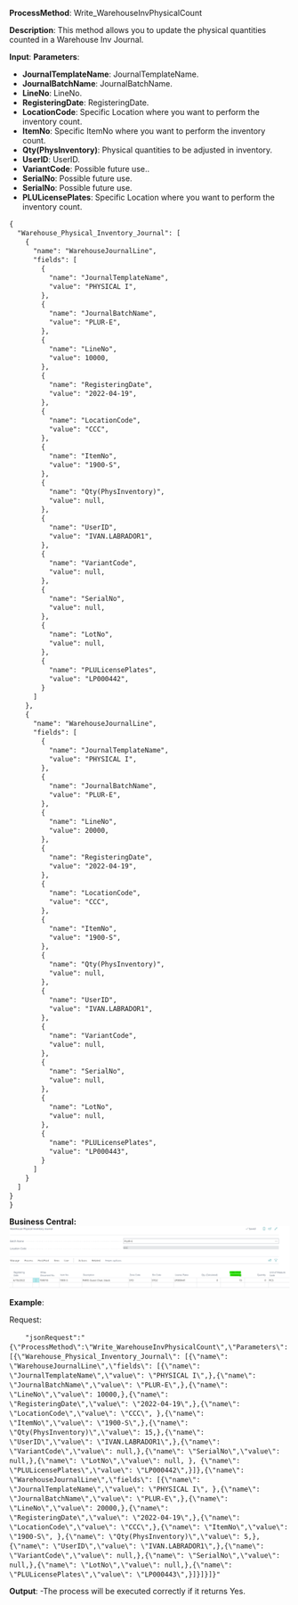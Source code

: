 **ProcessMethod**: Write_WarehouseInvPhysicalCount

**Description**:
This method allows you to update the physical quantities counted in a Warehouse Inv Journal.

**Input**:
**Parameters**: 
-	**JournalTemplateName**: JournalTemplateName.
-	**JournalBatchName**: JournalBatchName.
-	**LineNo**: LineNo.
-	**RegisteringDate**: RegisteringDate.
-	**LocationCode**: Specific Location where you want to perform the inventory count.
-	**ItemNo**: Specific ItemNo where you want to perform the inventory count.
-	**Qty(PhysInventory)**: Physical quantities to be adjusted in inventory.
-	**UserID**: UserID.
-	**VariantCode**: Possible future use..
-	**SerialNo**: Possible future use.
-	**SerialNo**: Possible future use.
-	**PLULicensePlates**: Specific Location where you want to perform the inventory count.

```
{
  "Warehouse_Physical_Inventory_Journal": [
    {
      "name": "WarehouseJournalLine",
      "fields": [
        {
          "name": "JournalTemplateName",
          "value": "PHYSICAL I",
        },
        {
          "name": "JournalBatchName",
          "value": "PLUR-E",
        },
        {
          "name": "LineNo",
          "value": 10000,
        },
        {
          "name": "RegisteringDate",
          "value": "2022-04-19",
        },
        {
          "name": "LocationCode",
          "value": "CCC",   
        },
        {
          "name": "ItemNo",
          "value": "1900-S",
        },
        {
          "name": "Qty(PhysInventory)",
          "value": null,
        },
        {
          "name": "UserID",
          "value": "IVAN.LABRADOR1",    
        },
        {
          "name": "VariantCode",
          "value": null,
        },
        {
          "name": "SerialNo",
          "value": null,      
        },
        {
          "name": "LotNo",
          "value": null,     
        },   
        {
          "name": "PLULicensePlates",
          "value": "LP000442",      
        }
      ]
    },
    {
      "name": "WarehouseJournalLine",
      "fields": [
        {
          "name": "JournalTemplateName",
          "value": "PHYSICAL I",       
        },
        {
          "name": "JournalBatchName",
          "value": "PLUR-E",      
        },
        {
          "name": "LineNo",
          "value": 20000,
        },
        {
          "name": "RegisteringDate",
          "value": "2022-04-19",
        },
        {
          "name": "LocationCode",
          "value": "CCC",
        },
        {
          "name": "ItemNo",
          "value": "1900-S",       
        },
        {
          "name": "Qty(PhysInventory)",
          "value": null,      
        },
        {
          "name": "UserID",
          "value": "IVAN.LABRADOR1",
        },
        {
          "name": "VariantCode",
          "value": null,
        },
        {
          "name": "SerialNo",
          "value": null,
        },
        {
          "name": "LotNo",
          "value": null,
        },
        {
          "name": "PLULicensePlates",
          "value": "LP000443",    
        }
      ]
    }
  ]
}
}
```

**Business Central:**
![image.png](/.attachments/image-4210cccd-fd7f-44cd-ae47-9a64f6be6ff8.png)

**Example**:

Request:

`    "jsonRequest":"{\"ProcessMethod\":\"Write_WarehouseInvPhysicalCount\",\"Parameters\":[{\"Warehouse_Physical_Inventory_Journal\": [{\"name\": \"WarehouseJournalLine\",\"fields\": [{\"name\": \"JournalTemplateName\",\"value\": \"PHYSICAL I\",},{\"name\": \"JournalBatchName\",\"value\": \"PLUR-E\",},{\"name\": \"LineNo\",\"value\": 10000,},{\"name\": \"RegisteringDate\",\"value\": \"2022-04-19\",},{\"name\": \"LocationCode\",\"value\": \"CCC\", },{\"name\": \"ItemNo\",\"value\": \"1900-S\",},{\"name\": \"Qty(PhysInventory)\",\"value\": 15,},{\"name\": \"UserID\",\"value\": \"IVAN.LABRADOR1\",},{\"name\": \"VariantCode\",\"value\": null,},{\"name\": \"SerialNo\",\"value\": null,},{\"name\": \"LotNo\",\"value\": null, }, {\"name\": \"PLULicensePlates\",\"value\": \"LP000442\",}]},{\"name\": \"WarehouseJournalLine\",\"fields\": [{\"name\": \"JournalTemplateName\",\"value\": \"PHYSICAL I\", },{\"name\": \"JournalBatchName\",\"value\": \"PLUR-E\",},{\"name\": \"LineNo\",\"value\": 20000,},{\"name\": \"RegisteringDate\",\"value\": \"2022-04-19\",},{\"name\": \"LocationCode\",\"value\": \"CCC\",},{\"name\": \"ItemNo\",\"value\": \"1900-S\", },{\"name\": \"Qty(PhysInventory)\",\"value\": 5,},{\"name\": \"UserID\",\"value\": \"IVAN.LABRADOR1\",},{\"name\": \"VariantCode\",\"value\": null,},{\"name\": \"SerialNo\",\"value\": null,},{\"name\": \"LotNo\",\"value\": null,},{\"name\": \"PLULicensePlates\",\"value\": \"LP000443\",}]}]}]}"`

**Output**: 
-The process will be executed correctly if it returns Yes.




